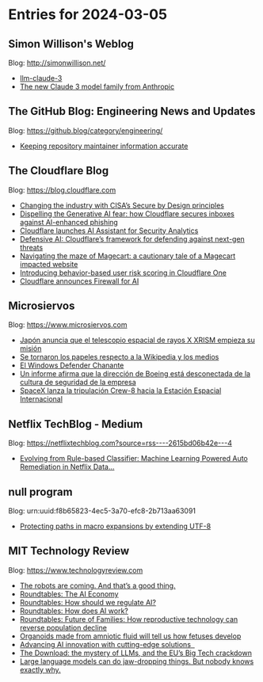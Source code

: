 # Entries for 2024-03-05
## Simon Willison's Weblog 
Blog: http://simonwillison.net/ 

- [llm-claude-3](https://simonwillison.net/2024/Mar/4/llm-claude-3/#atom-everything)
- [The new Claude 3 model family from Anthropic](https://simonwillison.net/2024/Mar/4/claude-3/#atom-everything)
## The GitHub Blog: Engineering News and Updates 
Blog: https://github.blog/category/engineering/ 

- [Keeping repository maintainer information accurate](https://github.blog/2024-03-04-keeping-repository-maintainer-information-accurate/)
##  The Cloudflare Blog  
Blog: https://blog.cloudflare.com 

- [Changing the industry with CISA’s Secure by Design principles](https://blog.cloudflare.com/secure-by-design-principles)
- [Dispelling the Generative AI fear: how Cloudflare secures inboxes against AI-enhanced phishing](https://blog.cloudflare.com/dispelling-the-generative-ai-fear-how-cloudflare-secures-inboxes-against-ai-enhanced-phishing)
- [Cloudflare launches AI Assistant for Security Analytics](https://blog.cloudflare.com/security-analytics-ai-assistant)
- [Defensive AI: Cloudflare’s framework for defending against next-gen threats](https://blog.cloudflare.com/defensive-ai)
- [Navigating the maze of Magecart: a cautionary tale of a Magecart impacted website](https://blog.cloudflare.com/navigating-the-maze-of-magecart)
- [Introducing behavior-based user risk scoring in Cloudflare One](https://blog.cloudflare.com/cf1-user-risk-score)
- [Cloudflare announces Firewall for AI](https://blog.cloudflare.com/firewall-for-ai)
## Microsiervos 
Blog: https://www.microsiervos.com 

- [Japón anuncia que el telescopio espacial de rayos  X XRISM empieza su misión](https://www.microsiervos.com/archivo/ciencia/telescopio-espacial-rayos-x-japon-xrism-empieza-mision.html)
- [Se tornaron los papeles respecto a la Wikipedia y los medios](https://www.microsiervos.com/archivo/internet/tornaron-papeles-wikipedia-medios.html)
- [El Windows Defender Chanante](https://www.microsiervos.com/archivo/humor/windows-defender-chanante.html)
- [Un informe afirma que la dirección de Boeing está desconectada de la cultura de seguridad de la empresa](https://www.microsiervos.com/archivo/aerotrastorno/informe-direccion-boeing-desconectada-cultura-seguridad.html)
- [SpaceX lanza la tripulación Crew-8 hacia la Estación Espacial Internacional](https://www.microsiervos.com/archivo/espacio/lanzada-tripulacion-creww-8-estacion-espacial-internacional.html)
## Netflix TechBlog - Medium 
Blog: https://netflixtechblog.com?source=rss----2615bd06b42e---4 

- [Evolving from Rule-based Classifier: Machine Learning Powered Auto Remediation in Netflix Data…](https://netflixtechblog.com/evolving-from-rule-based-classifier-machine-learning-powered-auto-remediation-in-netflix-data-039d5efd115b?source=rss----2615bd06b42e---4)
## null program 
Blog: urn:uuid:f8b65823-4ec5-3a70-efc8-2b713aa63091 

- [Protecting paths in macro expansions by extending UTF-8](https://nullprogram.com/blog/2024/03/05/)
## MIT Technology Review 
Blog: https://www.technologyreview.com 

- [The robots are coming. And that’s a good thing.](https://www.technologyreview.com/2024/03/05/1087646/the-robots-are-coming-and-thats-a-good-thing-2/)
- [Roundtables: The AI Economy](https://www.technologyreview.com/2024/03/04/1088983/roundtables-the-ai-economy/)
- [Roundtables: How should we regulate AI?](https://www.technologyreview.com/2024/03/04/1088979/roundtables-how-should-we-regulate-ai/)
- [Roundtables: How does AI work?](https://www.technologyreview.com/2024/03/04/1088977/roundtables-how-does-ai-work/)
- [Roundtables: Future of Families: How reproductive technology can reverse population decline](https://www.technologyreview.com/2024/03/04/1088968/roundtables-future-of-families-how-reproductive-technology-can-reverse-population-decline/)
- [Organoids made from amniotic fluid will tell us how fetuses develop](https://www.technologyreview.com/2024/03/04/1089419/organoids-made-from-amniotic-fluid-will-tell-us-how-fetuses-develop/)
- [Advancing AI innovation with cutting-edge solutions  ](https://www.technologyreview.com/2024/03/04/1089020/advancing-ai-innovation-with-cutting-edge-solutions/)
- [The Download: the mystery of LLMs, and the EU’s Big Tech crackdown](https://www.technologyreview.com/2024/03/04/1089414/the-download-the-mystery-of-llms-and-the-eus-big-tech-crackdown/)
- [Large language models can do jaw-dropping things. But nobody knows exactly why.](https://www.technologyreview.com/2024/03/04/1089403/large-language-models-amazing-but-nobody-knows-why/)